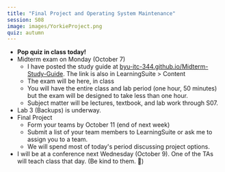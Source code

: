 ```yaml
---
title: "Final Project and Operating System Maintenance"
session: S08
image: images/YorkieProject.png
quiz: autumn
---
```


* **Pop quiz in class today!**
* Midterm exam on Monday (October 7)
    * I have posted the study guide at [byu-itc-344.github.io/Midterm-Study-Guide](https://byu-itc-344.github.io/Midterm-Study-Guide). The link is also in LearningSuite > Content
    * The exam will be here, in class
    * You will have the entire class and lab period (one hour, 50 minutes) but the exam will be designed to take less than one hour.
    * Subject matter will be lectures, textbook, and lab work through S07.
* Lab 3 (Backups) is underway.
* Final Project
    * Form your teams by October 11 (end of next week)
    * Submit a list of your team members to LearningSuite or ask me to assign you to a team.
    * We will spend most of today's period discussing project options.
* I will be at a conference next Wednesday (October 9). One of the TAs will teach class that day. (Be kind to them. 🙂)